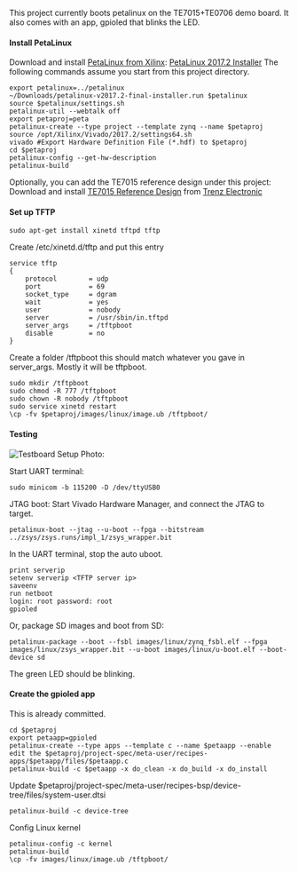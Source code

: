 ﻿This project currently boots petalinux on the TE7015+TE0706 demo board.
It also comes with an app, gpioled that blinks the LED.

#### Install PetaLinux

Download and install [PetaLinux from Xilinx](https://www.xilinx.com/support/download/index.html/content/xilinx/en/downloadNav/embedded-design-tools/2017-2.html): [PetaLinux 2017.2 Installer](https://www.xilinx.com/member/forms/download/xef.html?filename=petalinux-v2017.2-final-installer.run&akdm=1)
The following commands assume you start from this project directory.

    export petalinux=../petalinux
    ~/Downloads/petalinux-v2017.2-final-installer.run $petalinux
    source $petalinux/settings.sh
    petalinux-util --webtalk off
    export petaproj=peta
    petalinux-create --type project --template zynq --name $petaproj
    source /opt/Xilinx/Vivado/2017.2/settings64.sh
    vivado #Export Hardware Definition File (*.hdf) to $petaproj
    cd $petaproj
    petalinux-config --get-hw-description
    petalinux-build
    
Optionally, you can add the TE7015 reference design under this project:
Download and install [TE7015 Reference Design](http://www.trenz-electronic.de/fileadmin/docs/Trenz_Electronic/TE0715/Reference_Design/2017.2/test_board/te0715-test_board-vivado_2017.2-build_05_20171110134232.zip) from [Trenz Electronic](https://shop.trenz-electronic.de/en/Download/?path=Trenz_Electronic/TE0715/Reference_Design/2017.2/test_board)

#### Set up TFTP

	sudo apt-get install xinetd tftpd tftp

Create /etc/xinetd.d/tftp and put this entry

	service tftp
	{
		protocol        = udp
		port            = 69
		socket_type     = dgram
		wait            = yes
		user            = nobody
		server          = /usr/sbin/in.tftpd
		server_args     = /tftpboot
		disable         = no
	}

Create a folder /tftpboot this should match whatever you gave in server_args. Mostly it will be tftpboot.

	sudo mkdir /tftpboot
	sudo chmod -R 777 /tftpboot
	sudo chown -R nobody /tftpboot
	sudo service xinetd restart
	\cp -fv $petaproj/images/linux/image.ub /tftpboot/


#### Testing

![Testboard Setup Photo:](https://drive.google.com/file/d/1QgnhWtieROUF3AMPLD7OoC0lsCBvR5Rs/view?usp=sharing)

Start UART terminal:

	sudo minicom -b 115200 -D /dev/ttyUSB0

JTAG boot: Start Vivado Hardware Manager, and connect the JTAG to target.

	petalinux-boot --jtag --u-boot --fpga --bitstream ../zsys/zsys.runs/impl_1/zsys_wrapper.bit

In the UART terminal, stop the auto uboot.

	print serverip
	setenv serverip <TFTP server ip>
	saveenv
	run netboot
	login: root password: root
	gpioled

Or, package SD images and boot from SD:

	petalinux-package --boot --fsbl images/linux/zynq_fsbl.elf --fpga images/linux/zsys_wrapper.bit --u-boot images/linux/u-boot.elf --boot-device sd

The green LED should be blinking.

#### Create the gpioled app

This is already committed.

    cd $petaproj
    export petaapp=gpioled
    petalinux-create --type apps --template c --name $petaapp --enable
    edit the $petaproj/project-spec/meta-user/recipes-apps/$petaapp/files/$petaapp.c
    petalinux-build -c $petaapp -x do_clean -x do_build -x do_install

Update $petaproj/project-spec/meta-user/recipes-bsp/device-tree/files/system-user.dtsi

	petalinux-build -c device-tree

Config Linux kernel

	petalinux-config -c kernel
	petalinux-build
	\cp -fv images/linux/image.ub /tftpboot/

